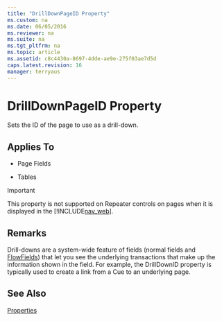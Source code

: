 ```yaml
---
title: "DrillDownPageID Property"
ms.custom: na
ms.date: 06/05/2016
ms.reviewer: na
ms.suite: na
ms.tgt_pltfrm: na
ms.topic: article
ms.assetid: c8c4430a-8697-4dde-ae9e-275f03ae7d5d
caps.latest.revision: 16
manager: terryaus
---
```

# DrillDownPageID Property
Sets the ID of the page to use as a drill\-down.  
  
## Applies To  
  
-   Page Fields  
  
-   Tables  
  
> [!IMPORTANT]  
>  This property is not supported on Repeater controls on pages when it is displayed in the [!INCLUDE[nav_web](../dynamics-nav/includes/nav_web_md.md)].  
  
## Remarks  
 Drill\-downs are a system\-wide feature of fields \(normal fields and [FlowFields](../dynamics-nav/FlowFields.md)\) that let you see the underlying transactions that make up the information shown in the field. For example, the DrillDownID property is typically used to create a link from a Cue to an underlying page.  
  
## See Also  
 [Properties](../dynamics-nav/Properties.md)